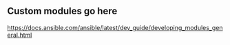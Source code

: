 ## Custom modules go here

https://docs.ansible.com/ansible/latest/dev_guide/developing_modules_general.html